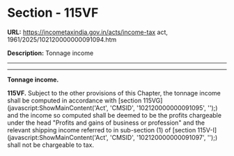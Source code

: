 # Section - 115VF

**URL:** https://incometaxindia.gov.in/acts/income-tax act, 1961/2025/102120000000091094.htm

**Description:** Tonnage income

---

****

**Tonnage income.**

**115VF.** Subject to the other provisions of this Chapter, the tonnage income shall be computed in accordance with [section 115VG](javascript:ShowMainContent\('Act', 'CMSID', '102120000000091095', ''\);) and the income so computed shall be deemed to be the profits chargeable under the head "Profits and gains of business or profession" and the relevant shipping income referred to in sub-section (1) of [section 115V-I](javascript:ShowMainContent\('Act', 'CMSID', '102120000000091097', ''\);) shall not be chargeable to tax.